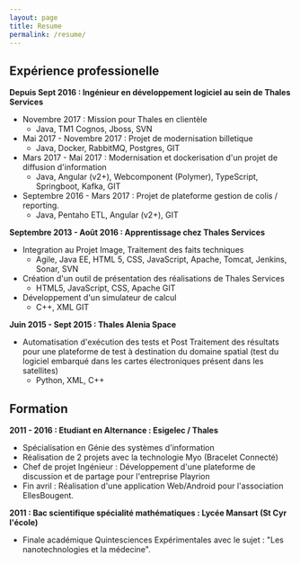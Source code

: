 ```yaml
---
layout: page
title: Resume
permalink: /resume/
---
```


## Expérience professionelle
__Depuis Sept 2016 : Ingénieur en développement logiciel au sein de Thales Services__

* Novembre 2017 : Mission pour Thales en clientèle
  * Java, TM1 Cognos, Jboss, SVN
* Mai 2017 - Novembre 2017 : Projet de modernisation billetique
  * Java, Docker, RabbitMQ, Postgres, GIT
* Mars 2017 - Mai 2017 : Modernisation et dockerisation d'un projet de diffusion d'information
  * Java, Angular (v2+), Webcomponent (Polymer), TypeScript, Springboot, Kafka, GIT
* Septembre 2016 - Mars 2017 : Projet de plateforme gestion de colis / reporting.
  * Java, Pentaho ETL, Angular (v2+), GIT

__Septembre 2013 - Août 2016 :  Apprentissage chez Thales Services__

* Integration au Projet Image, Traitement des faits techniques
  * Agile, Java EE, HTML 5, CSS, JavaScript, Apache, Tomcat, Jenkins, Sonar, SVN
* Création d'un outil de présentation des réalisations de Thales Services
  * HTML5, JavaScript, CSS, Apache GIT
* Développement d'un simulateur de calcul
  * C++, XML GIT

__Juin 2015 - Sept 2015 : Thales Alenia Space__

* Automatisation d'exécution des tests et Post Traitement des résultats pour une plateforme de test à destination du  domaine spatial (test du logiciel embarqué dans les cartes électroniques présent dans les satellites)
  * Python, XML, C++

## Formation 
__2011 - 2016 : Etudiant en Alternance : Esigelec / Thales__

* Spécialisation en Génie des systèmes d'information
* Réalisation de  2 projets avec la technologie Myo (Bracelet Connecté)
* Chef de projet Ingénieur : Développement d'une plateforme de discussion et de partage pour l'entreprise Playrion
* Fin avril : Réalisation d'une application Web/Android  pour l'association  EllesBougent.

__2011 : Bac scientifique spécialité mathématiques : Lycée Mansart (St Cyr l'école)__

* Finale académique Quintesciences Expérimentales avec le sujet : "Les nanotechnologies et la médecine".

